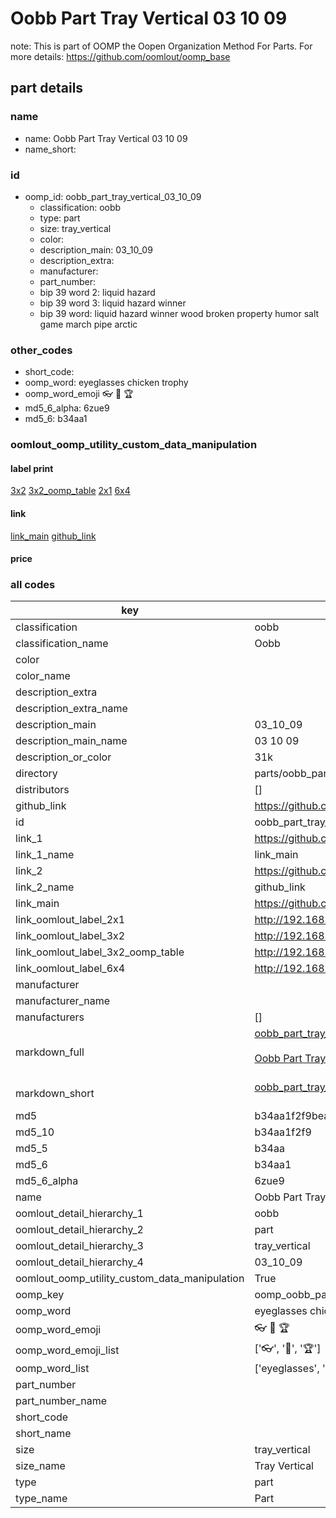 # Oobb Part Tray Vertical 03 10 09  

note: This is part of OOMP the Oopen Organization Method For Parts. For more details: https://github.com/oomlout/oomp_base

##  part details





### name
* name: Oobb Part Tray Vertical 03 10 09
* name_short: 
### id
* oomp_id: oobb_part_tray_vertical_03_10_09
  * classification: oobb
  * type: part
  * size: tray_vertical
  * color: 
  * description_main: 03_10_09
  * description_extra: 
  * manufacturer: 
  * part_number: 
  * bip 39 word 2: liquid hazard
  * bip 39 word 3: liquid hazard winner
  * bip 39 word: liquid hazard winner wood broken property humor salt game march pipe arctic

### other_codes
* short_code: 
* oomp_word: eyeglasses chicken trophy
* oomp_word_emoji :eyeglasses: :chicken: :trophy:
* md5_6_alpha: 6zue9
* md5_6: b34aa1






### oomlout_oomp_utility_custom_data_manipulation
#### label print
[3x2](http://192.168.1.245:1112/?label=oomp%206zue9)
[3x2_oomp_table](http://192.168.1.107:1112/?label=oomp%206zue9)
[2x1](http://192.168.1.242:1112/?label=oomp%206zue9)
[6x4](http://192.168.1.55:1112/?label=oomp%206zue9)    

#### link

[link_main](https://github.com/oomlout/oomlout_oomp_current_version_messy/tree/main/parts/oobb_part_tray_vertical_03_10_09) [github_link](https://github.com/oomlout/oomlout_oomp_part_src/tree/main/parts/oobb_part_tray_vertical_03_10_09)                             

#### price







### all codes 
| key | value |  
| --- | --- |  
| classification | oobb |  
| classification_name | Oobb |  
| color |  |  
| color_name |  |  
| description_extra |  |  
| description_extra_name |  |  
| description_main | 03_10_09 |  
| description_main_name | 03 10 09 |  
| description_or_color | 31k |  
| directory | parts/oobb_part_tray_vertical_03_10_09 |  
| distributors | [] |  
| github_link | https://github.com/oomlout/oomlout_oomp_part_src/tree/main/parts/oobb_part_tray_vertical_03_10_09 |  
| id | oobb_part_tray_vertical_03_10_09 |  
| link_1 | https://github.com/oomlout/oomlout_oomp_current_version_messy/tree/main/parts/oobb_part_tray_vertical_03_10_09 |  
| link_1_name | link_main |  
| link_2 | https://github.com/oomlout/oomlout_oomp_part_src/tree/main/parts/oobb_part_tray_vertical_03_10_09 |  
| link_2_name | github_link |  
| link_main | https://github.com/oomlout/oomlout_oomp_current_version_messy/tree/main/parts/oobb_part_tray_vertical_03_10_09 |  
| link_oomlout_label_2x1 | http://192.168.1.242:1112/?label=oomp%206zue9 |  
| link_oomlout_label_3x2 | http://192.168.1.245:1112/?label=oomp%206zue9 |  
| link_oomlout_label_3x2_oomp_table | http://192.168.1.107:1112/?label=oomp%206zue9 |  
| link_oomlout_label_6x4 | http://192.168.1.55:1112/?label=oomp%206zue9 |  
| manufacturer |  |  
| manufacturer_name |  |  
| manufacturers | [] |  
| markdown_full | [oobb_part_tray_vertical_03_10_09](https://github.com/oomlout/oomlout_oomp_current_version_messy/tree/main/parts/oobb_part_tray_vertical_03_10_09)<br>[](https://github.com/oomlout/oomlout_oomp_current_version_messy/tree/main/parts/oobb_part_tray_vertical_03_10_09)<br>[Oobb Part Tray Vertical 03 10 09](https://github.com/oomlout/oomlout_oomp_current_version_messy/tree/main/parts/oobb_part_tray_vertical_03_10_09)<br><br> |  
| markdown_short | [oobb_part_tray_vertical_03_10_09](https://github.com/oomlout/oomlout_oomp_current_version_messy/tree/main/parts/oobb_part_tray_vertical_03_10_09)<br><br> |  
| md5 | b34aa1f2f9beade2b18e4fd3f7da7c12 |  
| md5_10 | b34aa1f2f9 |  
| md5_5 | b34aa |  
| md5_6 | b34aa1 |  
| md5_6_alpha | 6zue9 |  
| name | Oobb Part Tray Vertical 03 10 09 |  
| oomlout_detail_hierarchy_1 | oobb |  
| oomlout_detail_hierarchy_2 | part |  
| oomlout_detail_hierarchy_3 | tray_vertical |  
| oomlout_detail_hierarchy_4 | 03_10_09 |  
| oomlout_oomp_utility_custom_data_manipulation | True |  
| oomp_key | oomp_oobb_part_tray_vertical_03_10_09 |  
| oomp_word | eyeglasses chicken trophy |  
| oomp_word_emoji | :eyeglasses: :chicken: :trophy: |  
| oomp_word_emoji_list | [':eyeglasses:', ':chicken:', ':trophy:'] |  
| oomp_word_list | ['eyeglasses', 'chicken', 'trophy'] |  
| part_number |  |  
| part_number_name |  |  
| short_code |  |  
| short_name |  |  
| size | tray_vertical |  
| size_name | Tray Vertical |  
| type | part |  
| type_name | Part |  
